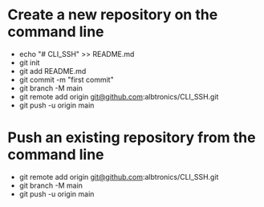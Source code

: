 # Create a new repository on the command line

- echo "# CLI_SSH" >> README.md
- git init
- git add README.md
- git commit -m "first commit"
- git branch -M main
- git remote add origin git@github.com:albtronics/CLI_SSH.git
- git push -u origin main

# Push an existing repository from the command line

- git remote add origin git@github.com:albtronics/CLI_SSH.git
- git branch -M main
- git push -u origin main

